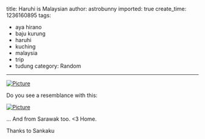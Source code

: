 title: Haruhi is Malaysian
author: astrobunny
imported: true
create_time: 1236160895
tags:
- aya hirano
- baju kurung
- haruhi
- kuching
- malaysia
- trip
- tudung
category: Random
---
 [![](wp-uploads/2009/03/wpid-aya-hirano-pc-500x375.jpg "Picture")](/images/wp-uploads/2009/03/wpid-aya-hirano-pc.jpg)  
  
Do you see a resemblance with this:  
  
 [![](wp-uploads/2009/03/wpid-malaysian-otaku-hunt-aya-hirano-1.jpg "Picture")](/images/wp-uploads/2009/03/wpid-malaysian-otaku-hunt-aya-hirano-1.jpg)  
  
... And from Sarawak too. \<3 Home.  
  
Thanks to Sankaku